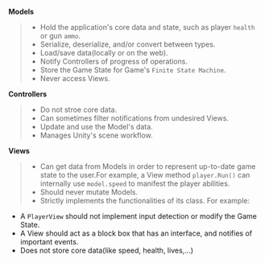 **Models**
>- Hold the application's core data and state, such as player `health` or gun `ammo`.
>- Serialize, deserialize, and/or convert between types.
>- Load/save data(locally or on the web).
>- Notify Controllers of progress of operations.
>- Store the Game State for Game's `Finite State Machine`.
>- Never access Views.


**Controllers**
>- Do not stroe core data.
>- Can sometimes filter notifications from undesired Views.
>- Update and use the Model's data.
>- Manages Unity's scene workflow.

**Views**
>- Can get data from Models in order to represent up-to-date game state to the user.For example, a View method `player.Run()` can internally use `model.speed` to manifest the player abilities.
>- Should never mutate Models.
>- Strictly implements the functionalities of its class. For example: 
- A `PlayerView` should not implement input detection or modify the Game State.
- A View should act as a block box that has an interface, and notifies of important events.
- Does not store core data(like speed, health, lives,...)